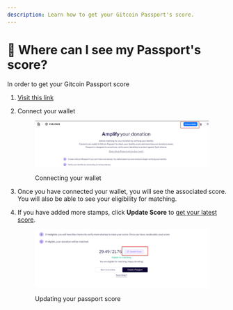 ```yaml
---
description: Learn how to get your Gitcoin Passport's score.
---
```


# 🤔 Where can I see my Passport's score?

In order to get your Gitcoin Passport score&#x20;

1. [Visit this link](https://explorer.gitcoin.co/#/round/undefined/undefined/passport/connect)
2.  Connect your wallet

    <figure><img src="../../.gitbook/assets/image (1).png" alt=""><figcaption><p>Connecting your wallet</p></figcaption></figure>
3. Once you have connected your wallet, you will see the associated score. You will also be able to see your eligibility for matching.
4.  If you have added more stamps, click **Update Score** to [get your latest score](why-do-i-need-to-rescore-my-passport-after-collecting-a-new-stamp.md).

    <figure><img src="../../.gitbook/assets/image.png" alt=""><figcaption><p>Updating your passport score</p></figcaption></figure>





